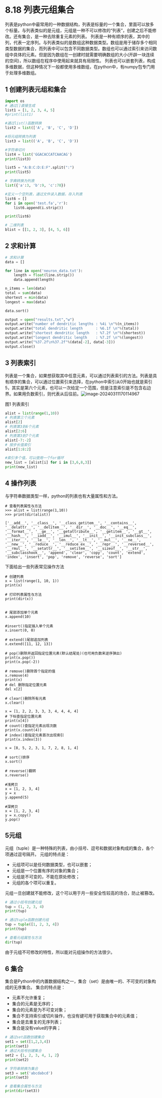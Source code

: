 # 8.18  列表元组集合
列表是python中最常用的一种数据结构，列表是标量的一个集合，里面可以放多个标量。与列表类似的是元组，元组是一种不可以修改的“列表”，创建之后不能修改。还有集合，是一种去除重复元素的列表。
列表是一种有顺序的表，其中的列，代表一定序列。与列表类似的是数组这种数据类型。数组是用于储存多个相同类型数据的集合，而列表中可以包含不同数据类型。数组也可以通过索引来访问数组中具体的元素。但是因为数组在一创建时就需要明确数组的大小(开辟一块连续的空间)，所以数组在程序中使用起来就具有局限性。
列表也可以嵌套列表，构成多维数据，但这种情况下一般都使用多维数组，在python中，有numpy包专门用于处理多维数组。
## 1 创建列表元组和集合
```python
import os
# 通过[]直接生成
list1 = [1, 2, 3, 4, 5]
#print(list1)

#通过list()函数转换
list2 = list(['A', 'B', 'C', 'D'])

#将元组转换为列表
list3 = list(('A', 'B', 'C', 'D'))

#字符串切片
list4 = list('GGACACCATCAACAG')
print(list3)

list5 = "A:B:C:D:E:F".split(":")
print(list5)

# 字典转换为列表
list({'a':3, 'b':9, 'c':78})

#定义一个空列表，通过文件读入数据，存入列表
list6 = []
for i in open('test.fa','r'):
    list6.append(i.strip())

print(list6)

# 二维列表
blist = [[1, 2, 3], [4, 5, 6]]
```
## 2 求和计算
```python
# 求和计算
data = []

for line in open('neuron_data.txt'):
    length = float(line.strip())
    data.append(length)

n_items = len(data)
total = sum(data)
shortest = min(data)
longest = max(data)

data.sort()

output = open("results.txt","w")
output.write("number of dendritic lengths : %4i \n"%(n_items))
output.write("total dendritic length      : %6.1f \n"%(total))
output.write("shortest dendritic length   : %7.2f \n"%(shortest))
output.write("longest dendritic length    : %7.2f \n"%(longest))
output.write("%37.2f\n%37.2f"%(data[-2], data[-3]))
output.close()
```
## 3 列表索引
列表是一个集合，如果想获取其中任意元素，可以通过列表索引的方法。列表是具有顺序的集合，可以通过位置索引来选择，在python中索引从0开始也就是索引5，其实是第六个元素，也可以一次给定一个范围，但是注意索引是不包含右边界。如果用负数索引，则代表从后往前。![image-20240311170114967](./py18.assets/image-20240311170114967.png)

图1 列表索引
```python
alist = list(range(1,10))
# 列表第三个元素
alist[2]
# 列表第3到6个元素
alist[2:6]
# 列表第3到7个元素
alist[-7:-2]
# 按步长值索引
alist[1:8:2]

#索引多个值，可以使用一个for循环
new_list = [alist[i] for i in [3,6,8,3]]
print(new_list)
```
## 4 操作列表
与字符串数据类型一样，python的列表也有大量属性和方法。
```
# 查看列表属性与方法
>>> alist = list(range(1,10))
>>> print(dir(alist))

['__add__', '__class__', '__class_getitem__', '__contains__', '__delattr__', '__delitem__', '__dir__', '__doc__', '__eq__', '__format__', '__ge__', '__getattribute__', '__getitem__', '__gt__', '__hash__', '__iadd__', '__imul__', '__init__', '__init_subclass__', '__iter__', '__le__', '__len__', '__lt__', '__mul__', '__ne__', '__new__', '__reduce__', '__reduce_ex__', '__repr__', '__reversed__', '__rmul__', '__setattr__', '__setitem__', '__sizeof__', '__str__', '__subclasshook__', 'append', 'clear', 'copy', 'count', 'extend', 'index', 'insert', 'pop', 'remove', 'reverse', 'sort']
```
下面给出一些列表常见操作方法
```
# 创建列表
x = list(range(1, 10, 1))
print(x)

# 打印列表属性与方法
print(dir(x))


# 尾部添加单个元素
x.append(10)

#insert()指定插入单个元素
x.insert(0, 0)

# extend()尾部追加列表 
x.extend([11, 12, 13])

# pop()删除并返回指定位置元素(默认结尾处)(也可用负数来逆序弹出) 
print(x.pop())
print(x.pop(-2))

# remove()删除首个指定的值
x.remove(4)
print(x)
# del 删除指定位置元素
del x[2]

# clear()删除所有元素 
x.clear()

x = [1, 2, 2, 3, 3, 3, 4, 4, 4, 4]
# 下标查指定位置元素 
print(x[4])
# count()查指定元素出现次数 
print(x.count(4))
# index()查指定元素首次出现索引 
print(x.index(3))

x = [8, 5, 2, 3, 1, 7, 2, 8, 1, 4]

# sort()排序 
x.sort()

# reverse()翻转 
x.reverse()

#浅拷贝
x = [1, 2, 3, 4]
y = x
y.append(5)

#深拷贝
x = [1, 2, 3, 4]
y = x.copy()
y.pop()
```
## 5元组
元组（tuple）是一种特殊的列表，由小括号、逗号和数据对象构成的集合，各个项通过逗号隔开。
元组的特点是：

- 元组项可以是任何数据类型，也可以嵌套；
- 元组是一个位置有序的对象的集合；
- 元组是不可变的，不能在原处修改；
- 元组的各个项可以重复。

元组一旦创建就不能修改，这个可以用于月一些安全性较高的场合，防止被篡改。

```python
# 通过小括号创建元组
tup = (1, 2, 3, 4)
print(tup)

# 通过tuple函数创建元组
tup = tuple([1, 2, 3, 4])
print(tup)

# 查看元组属性与方法
dir(tup)
```
由于元组不可修改的特性，所以能对元组操作的方法很少。


## 6 集合
集合是Python中的内置数据结构之一，集合（set）是由唯一的、不可变的对象构成的无序集合。
集合的特点是：

- 元素不允许重复；
- 集合的元素是无序的；
- 集合的元素是为不可变对象；
- 集合不支持索引或切片操作，也没有键可用于获取集合中的元素值；
- 集合是去重复的无序列表；
- 集合是没有value的字典；

```python
# 通过set函数创建集合
set1 = set([1,2,3,4])
print(set1)
# 通过大括号创建集合
set2 = {1, 2, 3, 4, 1, 2}
print(set2)

# 字符串转换为集合
set3 = set('abcdabcd')
print(set3)

# 查看集合属性与方法
print(dir(set3))
```



